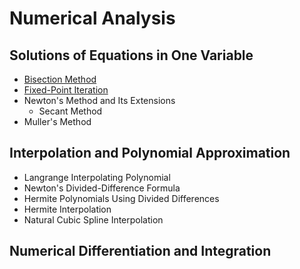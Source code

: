 # Numerical Analysis

## Solutions of Equations in One Variable
- [Bisection Method](https://example.com/bisection)
- [Fixed-Point Iteration](https://example.com/fixed-point)
- Newton's Method and Its Extensions
  - Secant Method
- Muller's Method

## Interpolation and Polynomial Approximation
- Langrange Interpolating Polynomial
- Newton's Divided-Difference Formula
- Hermite Polynomials Using Divided Differences
- Hermite Interpolation
- Natural Cubic Spline Interpolation

## Numerical Differentiation and Integration
